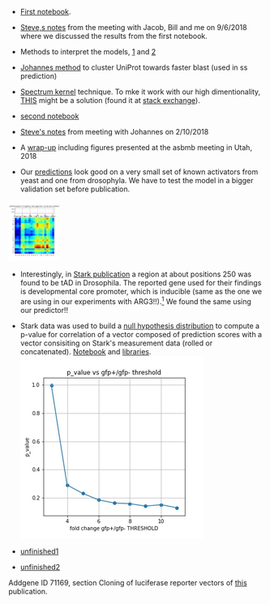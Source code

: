 * [First notebook](https://htmlpreview.github.io/?https://github.com/aerijman/Transcriptional-Activation-Domains/blob/gh-pages/TADs_primer.html).
* [Steve,s notes](https://github.com/aerijman/Transcriptional-Activation-Domains/blob/gh-pages/9_6_18%20Nobel%20meeting.pdf) from the meeting with Jacob, Bill and me on 9/6/2018 where we discussed the results from the first notebook.

* Methods to interpret the models, [1](http://papers.nips.cc/paper/7062-a-unified-approach-to-interpreting-model-predictions.pdf) and [2](https://arxiv.org/pdf/1703.01365.pdf)

* [Johannes method](https://uniclust.mmseqs.com) to cluster UniProt towards faster blast (used in ss prediction)
* [Spectrum kernel](http://psb.stanford.edu/psb-online/proceedings/psb02/leslie.pdf) technique. To mke it work with our high dimentionality, [THIS](http://citeseerx.ist.psu.edu/viewdoc/download?doi=10.1.1.144.9009&rep=rep1&type=pdf) might be a solution (found it at [stack exchange](https://datascience.stackexchange.com/questions/989/svm-using-scikit-learn-runs-endlessly-and-never-completes-execution)).  

* [second notebook](http://htmlpreview.github.io/?https://github.com/aerijman/TADs-analysis/blob/master/TAD_second_clean.html)

* [Steve's notes](./10_2_2028_talk_with_Johannes.pdf) from meeting with Johannes on 2/10/2018 

* A [wrap-up](https://htmlpreview.github.io/?https://github.com/aerijman/TADs-analysis/blob/master/UtahConference.html) including figures presented at the asbmb meeting in Utah, 2018

* Our [predictions](https://htmlpreview.github.io/?https://github.com/aerijman/TADs-analysis/blob/master/predict_sequences.html) look good on a very small set of known activators from yeast and one from drosophyla. We have to test the model in a bigger validation set before publication.


[<img src="./figures/heatmap_1.jpg" width="100">](https://youtu.be/7gUZ2tquVYg)



* Interestingly, in [Stark publication](http://emboj.embopress.org/content/37/16/e98896) a region at about positions 250 was found to be tAD in Drosophila. The reported gene used for their findings is developmental core promoter, which is inducible (same as the one we are using in our experiments with ARG3!!).[<sup>1</sup>](#1)
We found the same using our predictor!!


* Stark data was used to build a [null hypothesis distribution](./empirical_null_model/results/distributions_complete_set_A.jpg) to compute a p-value for correlation of a vector composed of prediction scores with a vector consisiting on Stark's measurement data (rolled or concatenated). [Notebook](https://htmlpreview.github.io/?https://github.com/aerijman/TADs-analysis/blob/master/empirical_null_model/notebooks/predictions_Logo.html) and [libraries](./empirical_null_model/libraries/predictions_Logo_library.py). 
![](./empirical_null_model/results/pValues__vs__threshold_complete_set.jpg)

* [unfinished1]((https://htmlpreview.github.io/?https://github.com/aerijman/TADs-analysis/blob/master/kmers.html))
* [unfinished2]((https://htmlpreview.github.io/?https://github.com/aerijman/TADs-analysis/blob/master/predictions_Logo.html))





Addgene ID 71169, section Cloning of luciferase reporter vectors of [this](https://www.nature.com/articles/nature15545) publication.<a class="anchor" id="1"></a>
